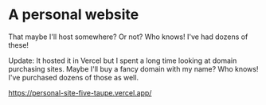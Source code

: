 # A personal website

That maybe I'll host somewhere? Or not? Who knows! I've had dozens of these!

Update: It hosted it in Vercel but I spent a long time looking at domain purchasing sites. Maybe I'll buy a fancy domain with my name? Who knows! I've purchased dozens of those as well. 

https://personal-site-five-taupe.vercel.app/
